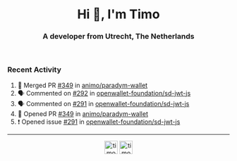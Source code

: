 <h1 align="center">Hi 👋, I'm Timo</h1>
<h3 align="center">A developer from Utrecht, The Netherlands</h3>
<br/>
<!-- https://github.com/rahuldkjain/github-profile-readme-generator --!>

<!--  <p align="left"><img src="https://github-readme-stats.vercel.app/api?username=timoglastra&show_icons=true&count_private=true&" alt="timoglastra" /></p> --!>

<!--
Github language stats
<p align="left"><img src="https://github-readme-stats.vercel.app/api/top-langs/?username=timoglastra&layout=compact" alt="timoglastra" /><p>
-->

<!-- Codestats language stats -->
<!-- <p align="left"><img src="https://codestats-readme.vercel.app/api/top-langs/?username=timoglastra&layout=compact&language_count=12" alt="timoglastra" /><p>    --!>
  
<h3>Recent Activity</h3>

<!--START_SECTION:activity-->
1. 🎉 Merged PR [#349](https://github.com/animo/paradym-wallet/pull/349) in [animo/paradym-wallet](https://github.com/animo/paradym-wallet)
2. 🗣 Commented on [#292](https://github.com/openwallet-foundation/sd-jwt-js/pull/292#issuecomment-2995033501) in [openwallet-foundation/sd-jwt-js](https://github.com/openwallet-foundation/sd-jwt-js)
3. 🗣 Commented on [#291](https://github.com/openwallet-foundation/sd-jwt-js/issues/291#issuecomment-2994135766) in [openwallet-foundation/sd-jwt-js](https://github.com/openwallet-foundation/sd-jwt-js)
4. 💪 Opened PR [#349](https://github.com/animo/paradym-wallet/pull/349) in [animo/paradym-wallet](https://github.com/animo/paradym-wallet)
5. ❗ Opened issue [#291](https://github.com/openwallet-foundation/sd-jwt-js/issues/291) in [openwallet-foundation/sd-jwt-js](https://github.com/openwallet-foundation/sd-jwt-js)
<!--END_SECTION:activity-->

---

<p align="center">
<a href="https://twitter.com/timoglastra" target="blank"><img align="center" src="https://cdn.jsdelivr.net/npm/simple-icons@3.0.1/icons/twitter.svg" alt="timoglastra" height="30" width="30" /></a>
<a href="https://linkedin.com/in/timoglastra" target="blank"><img align="center" src="https://cdn.jsdelivr.net/npm/simple-icons@3.0.1/icons/linkedin.svg" alt="timoglastra" height="30" width="30" /></a>
</p>



